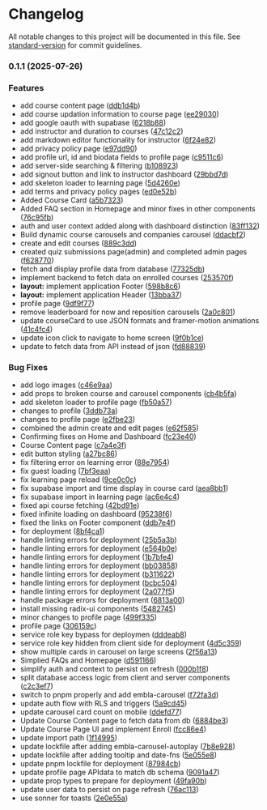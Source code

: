 # Changelog

All notable changes to this project will be documented in this file. See [standard-version](https://github.com/conventional-changelog/standard-version) for commit guidelines.

### 0.1.1 (2025-07-26)


### Features

* add course content page ([ddb1d4b](https://github.com/BITS-Hyderabad-Consulting-Group/Learning-Dashboard/commit/ddb1d4b4e447ece7c436b470b4003bc5f12cc373))
* add course updation information to course page ([ee29030](https://github.com/BITS-Hyderabad-Consulting-Group/Learning-Dashboard/commit/ee29030fb81afba9f8b5f2d764de0dc5c64b5f26))
* add google oauth with supabase ([6218b88](https://github.com/BITS-Hyderabad-Consulting-Group/Learning-Dashboard/commit/6218b8834c6a31a4a300b5dc7f84ff14dde6cb84))
* add instructor and duration to courses ([47c12c2](https://github.com/BITS-Hyderabad-Consulting-Group/Learning-Dashboard/commit/47c12c24f8b6fce5134090817dcc4cfcb2c4b129))
* add markdown editor functionality for instructor ([6f24e82](https://github.com/BITS-Hyderabad-Consulting-Group/Learning-Dashboard/commit/6f24e824ca2f30f5bbcab2c50b33541fe7fe94d5))
* add privacy policy page ([e97dd90](https://github.com/BITS-Hyderabad-Consulting-Group/Learning-Dashboard/commit/e97dd9033253716e5935b126813bb075c238f36d))
* add profile url, id and biodata fields to profile page ([c9511c6](https://github.com/BITS-Hyderabad-Consulting-Group/Learning-Dashboard/commit/c9511c6d95ffd1783282b1f6e06d41bf6c7cc881))
* add server-side searching & filtering ([b108923](https://github.com/BITS-Hyderabad-Consulting-Group/Learning-Dashboard/commit/b1089230316ace7bad943ee50226d4e857108ced))
* add signout button and link to instructor dashboard ([29bbd7d](https://github.com/BITS-Hyderabad-Consulting-Group/Learning-Dashboard/commit/29bbd7d5433413fda4bd0d0c1853219a3a43c17e))
* add skeleton loader to learning page ([5d4260e](https://github.com/BITS-Hyderabad-Consulting-Group/Learning-Dashboard/commit/5d4260e5dd12a17a93797f75e61032fab9faebb2))
* add terms and privacy policy pages ([ed0e52b](https://github.com/BITS-Hyderabad-Consulting-Group/Learning-Dashboard/commit/ed0e52bc3f40a38862eccd9138d44954617c9511))
* Added Course Card ([a5b7323](https://github.com/BITS-Hyderabad-Consulting-Group/Learning-Dashboard/commit/a5b732319398b48af9f50a061b1195e2351a3184))
* Added FAQ section in Homepage and minor fixes in other components ([76c95fb](https://github.com/BITS-Hyderabad-Consulting-Group/Learning-Dashboard/commit/76c95fbdec2089cc51d116923e2ecc287919d266))
* auth and user context added along with dashboard distinction ([83ff132](https://github.com/BITS-Hyderabad-Consulting-Group/Learning-Dashboard/commit/83ff132876ae5aa2dff3700580bb5cb7d348d3a6))
* Build dynamic course carousels and companies carousel ([ddacbf2](https://github.com/BITS-Hyderabad-Consulting-Group/Learning-Dashboard/commit/ddacbf295116573f9b22e6959b17cf1088625596))
* create and edit courses ([889c3dd](https://github.com/BITS-Hyderabad-Consulting-Group/Learning-Dashboard/commit/889c3dd0e1fa728b259d89c5de0d9184111d31f8))
* created quiz submissions page(admin) and completed admin pages ([f628770](https://github.com/BITS-Hyderabad-Consulting-Group/Learning-Dashboard/commit/f628770b8194eb63478a841a5e8a25f9d8e2ed6b))
* fetch and display profile data from database ([77325db](https://github.com/BITS-Hyderabad-Consulting-Group/Learning-Dashboard/commit/77325dba55b609fb54e759b76d195a16cbb0b39f))
* implement backend to fetch data on enrolled courses ([253570f](https://github.com/BITS-Hyderabad-Consulting-Group/Learning-Dashboard/commit/253570f8149b7e75a60fc0b6ddbb661fde37a9ca))
* **layout:** implement application Footer ([598b8c6](https://github.com/BITS-Hyderabad-Consulting-Group/Learning-Dashboard/commit/598b8c67a424b18f734757a5c90d6a793bf16cd0))
* **layout:** implement application Header ([13bba37](https://github.com/BITS-Hyderabad-Consulting-Group/Learning-Dashboard/commit/13bba37628e8d8f8c7f6a16e07358f3b2f629056))
* profile page ([9df9f77](https://github.com/BITS-Hyderabad-Consulting-Group/Learning-Dashboard/commit/9df9f77172a18c271567746579c9e5d1a13639a0))
* remove leaderboard for now and reposition carousels ([2a0c801](https://github.com/BITS-Hyderabad-Consulting-Group/Learning-Dashboard/commit/2a0c8017f984f7af89d86414e609b39a492f4bdc))
* update courseCard to use JSON formats and framer-motion animations ([41c4fc4](https://github.com/BITS-Hyderabad-Consulting-Group/Learning-Dashboard/commit/41c4fc44feeaf9cb1648c6d10bac98c262eb478f))
* update icon click to navigate to home screen ([9f0b1ce](https://github.com/BITS-Hyderabad-Consulting-Group/Learning-Dashboard/commit/9f0b1cef7225f337e3a9175998c1d88d9353c37f))
* update to fetch data from API instead of json ([fd88839](https://github.com/BITS-Hyderabad-Consulting-Group/Learning-Dashboard/commit/fd88839e635194191d28c875bbe5f5663dd2f8c4))


### Bug Fixes

* add logo images ([c46e9aa](https://github.com/BITS-Hyderabad-Consulting-Group/Learning-Dashboard/commit/c46e9aa5c9952485ed27b73cfe1f3d74af1642e7))
* add props to broken course and carousel components ([cb4b5fa](https://github.com/BITS-Hyderabad-Consulting-Group/Learning-Dashboard/commit/cb4b5fa7c682c29d21b77f019d2caed1101f8bf4))
* add skeleton loader to profile page ([fb50a57](https://github.com/BITS-Hyderabad-Consulting-Group/Learning-Dashboard/commit/fb50a572a5ef4f37bb44cedf82c7682472142a32))
* changes to profile ([3ddb73a](https://github.com/BITS-Hyderabad-Consulting-Group/Learning-Dashboard/commit/3ddb73a7a9125010241444529a98cefb7c7c7151))
* changes to profile page ([e2fbe23](https://github.com/BITS-Hyderabad-Consulting-Group/Learning-Dashboard/commit/e2fbe23ebbfb1b5e668d957983b841438da28313))
* combined the admin create and edit pages ([e62f585](https://github.com/BITS-Hyderabad-Consulting-Group/Learning-Dashboard/commit/e62f585ea148ee8879d6902c6f0196da7c3d0d2d))
* Confirming fixes on Home and Dashboard ([fc23e40](https://github.com/BITS-Hyderabad-Consulting-Group/Learning-Dashboard/commit/fc23e4078fbeaa21e05301e12a8a742d1528160c))
* Course Content page ([c7a4e3f](https://github.com/BITS-Hyderabad-Consulting-Group/Learning-Dashboard/commit/c7a4e3ff1e49c0687b9fd64dce4a79fe22f329dc))
* edit button styling ([a27bc86](https://github.com/BITS-Hyderabad-Consulting-Group/Learning-Dashboard/commit/a27bc86a2a28ac2f726b3394e5e8e45b0bc47509))
* fix filtering error on learning error ([88e7954](https://github.com/BITS-Hyderabad-Consulting-Group/Learning-Dashboard/commit/88e7954dc1cc1589ce6dc344c70dcce4aab6ee12))
* fix guest loading ([7bf3eaa](https://github.com/BITS-Hyderabad-Consulting-Group/Learning-Dashboard/commit/7bf3eaa595397e646acc494c5edbb070cc01e32f))
* fix learning page reload ([9ce0c0c](https://github.com/BITS-Hyderabad-Consulting-Group/Learning-Dashboard/commit/9ce0c0c96c7738fbbae7e3d7f9cc4879318501e2))
* fix supabase import and time display in course card ([aea8bb1](https://github.com/BITS-Hyderabad-Consulting-Group/Learning-Dashboard/commit/aea8bb15879ef2daf5526dc363fa35d83ccf52ec))
* fix supabase import in learning page ([ac6e4c4](https://github.com/BITS-Hyderabad-Consulting-Group/Learning-Dashboard/commit/ac6e4c4d25d9b7b831a71ededa8a6e90bf8149bd))
* fixed api course fetching ([42bd91e](https://github.com/BITS-Hyderabad-Consulting-Group/Learning-Dashboard/commit/42bd91e23258080289c34ef15338303988d4995b))
* fixed infinite loading on dashboard ([95238f6](https://github.com/BITS-Hyderabad-Consulting-Group/Learning-Dashboard/commit/95238f69c1e6b9496d42e2968788893bf1eb1418))
* fixed the links on Footer component ([ddb7e4f](https://github.com/BITS-Hyderabad-Consulting-Group/Learning-Dashboard/commit/ddb7e4f302b6c4c57f49fc7578c87f8236c38687))
* for deployment ([8bf4ca1](https://github.com/BITS-Hyderabad-Consulting-Group/Learning-Dashboard/commit/8bf4ca10aa5b234c0e7227845aa7e19d95be0262))
* handle linting errors for deployment ([25b5a3b](https://github.com/BITS-Hyderabad-Consulting-Group/Learning-Dashboard/commit/25b5a3bb953227d2ab201e59f7eab9de0ba92799))
* handle linting errors for deployment ([e564b0e](https://github.com/BITS-Hyderabad-Consulting-Group/Learning-Dashboard/commit/e564b0ede9e56a846817eb2cf3098d10f228fe61))
* handle linting errors for deployment ([1b7bfe4](https://github.com/BITS-Hyderabad-Consulting-Group/Learning-Dashboard/commit/1b7bfe47eb420f84f01ed188b13c26c5f8bb53f4))
* handle linting errors for deployment ([bb03858](https://github.com/BITS-Hyderabad-Consulting-Group/Learning-Dashboard/commit/bb0385834b306246ad45ff689769c2e3d960cfda))
* handle linting errors for deployment ([b311622](https://github.com/BITS-Hyderabad-Consulting-Group/Learning-Dashboard/commit/b31162270c82cf8fde208e5cd40c8e4260cdb488))
* handle linting errors for deployment ([bcbc504](https://github.com/BITS-Hyderabad-Consulting-Group/Learning-Dashboard/commit/bcbc5040d0f76182dbff8d46776a15d8877722f3))
* handle linting errors for deployment ([2a077f5](https://github.com/BITS-Hyderabad-Consulting-Group/Learning-Dashboard/commit/2a077f5d9e6e58e27ac82f70b40a254befb4b4e9))
* handle package errors for deployment ([6813a00](https://github.com/BITS-Hyderabad-Consulting-Group/Learning-Dashboard/commit/6813a00db482eb42226bef38099aca81efd85969))
* install missing radix-ui components ([5482745](https://github.com/BITS-Hyderabad-Consulting-Group/Learning-Dashboard/commit/54827450bfa2e767925942d2ab249ce0be24e4ed))
* minor changes to profile page ([499f335](https://github.com/BITS-Hyderabad-Consulting-Group/Learning-Dashboard/commit/499f3354414bb065d9beaa85e23c3058a6d0a3a2))
* profile page ([306159c](https://github.com/BITS-Hyderabad-Consulting-Group/Learning-Dashboard/commit/306159cc458cc6d662d847ca64f1f2779295aa00))
* service role key bypass for deploymen ([dddeab8](https://github.com/BITS-Hyderabad-Consulting-Group/Learning-Dashboard/commit/dddeab8cded67bc41b35b3d041c1dc3950548554))
* service role key hidden from client side for deployment ([4d5c359](https://github.com/BITS-Hyderabad-Consulting-Group/Learning-Dashboard/commit/4d5c35964245b4653302ea38ace918bbcd0206a3))
* show multiple cards in carousel on large screens ([2f56a13](https://github.com/BITS-Hyderabad-Consulting-Group/Learning-Dashboard/commit/2f56a13fbdbc535fc021c54167ca8d92b1fd49f1))
* Simplied FAQs and Homepage ([d591166](https://github.com/BITS-Hyderabad-Consulting-Group/Learning-Dashboard/commit/d591166b8759bff0a7da128ea7d8ea90ac618698))
* simplify auth and context to persist on refresh ([000b1f8](https://github.com/BITS-Hyderabad-Consulting-Group/Learning-Dashboard/commit/000b1f89a8c8ec14353eb606f8ed94436986725c))
* split database access logic from client and server components ([c2c3ef7](https://github.com/BITS-Hyderabad-Consulting-Group/Learning-Dashboard/commit/c2c3ef713be9029db7ddf877a3dd5edb904303e4))
* switch to pnpm properly and add embla-carousel ([f72fa3d](https://github.com/BITS-Hyderabad-Consulting-Group/Learning-Dashboard/commit/f72fa3d9b820c7d60cb9171e938976133a7e9282))
* update auth flow with RLS and triggers ([5a9cd45](https://github.com/BITS-Hyderabad-Consulting-Group/Learning-Dashboard/commit/5a9cd45bace71d5f3dcac5ed1e13170a598680ab))
* update carousel card count on mobile ([ddefd77](https://github.com/BITS-Hyderabad-Consulting-Group/Learning-Dashboard/commit/ddefd77d153240df64300a22c069eb36a97615bd))
* Update Course Content page to fetch data from db ([6884be3](https://github.com/BITS-Hyderabad-Consulting-Group/Learning-Dashboard/commit/6884be34108a874ab36e14bc188075428da504ee))
* Update Course Page UI and implement Enroll ([fcc86e4](https://github.com/BITS-Hyderabad-Consulting-Group/Learning-Dashboard/commit/fcc86e4f77e7af266e2da94bd22b49d4fa7397d8))
* update import path ([1f14995](https://github.com/BITS-Hyderabad-Consulting-Group/Learning-Dashboard/commit/1f14995c8208d3f69fe640f713c9eb90c40647ed))
* update lockfile after adding embla-carousel-autoplay ([7b8e928](https://github.com/BITS-Hyderabad-Consulting-Group/Learning-Dashboard/commit/7b8e928dbd25860820dc72516f1edbbc6c3bcf63))
* update lockfile after adding tooltip and date-fns ([5e055e8](https://github.com/BITS-Hyderabad-Consulting-Group/Learning-Dashboard/commit/5e055e8c6069be9c4b6e797ba6c9187bc8b703f4))
* update pnpm lockfile for deployment ([87984cb](https://github.com/BITS-Hyderabad-Consulting-Group/Learning-Dashboard/commit/87984cb7c73ca9837c6a50d671e5a16d31e2a8d2))
* update profile page APIdata to match db schema ([9091a47](https://github.com/BITS-Hyderabad-Consulting-Group/Learning-Dashboard/commit/9091a4751775c4268ca1ffb9ad2349059ff0c334))
* update prop types to prepare for deployment ([49fa90b](https://github.com/BITS-Hyderabad-Consulting-Group/Learning-Dashboard/commit/49fa90bc04028b35021babd44ba28822c247145d))
* update user data to persist on page refresh ([76ac113](https://github.com/BITS-Hyderabad-Consulting-Group/Learning-Dashboard/commit/76ac1130214184f16c1a016561b92bea7866ecf6))
* use sonner for toasts ([2e0e55a](https://github.com/BITS-Hyderabad-Consulting-Group/Learning-Dashboard/commit/2e0e55af9f4c24a906f4918693de23c288b4326a))
